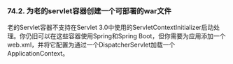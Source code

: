
### 74.2. 为老的servlet容器创建一个可部署的war文件

老的Servlet容器不支持在Servlet 3.0中使用的ServletContextInitializer启动处理。你仍旧可以在这些容器使用Spring和Spring Boot，但你需要为应用添加一个web.xml，并将它配置为通过一个DispatcherServlet加载一个ApplicationContext。
